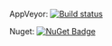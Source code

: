 AppVeyor: [![Build status](https://ci.appveyor.com/api/projects/status/vhcry4gurw5hem79?svg=true)](https://ci.appveyor.com/project/progressonderwijs/progressonderwijsutils)

Nuget: [![NuGet Badge](https://buildstats.info/nuget/ProgressOnderwijsUtils)](https://www.nuget.org/packages/ProgressOnderwijsUtils/)
